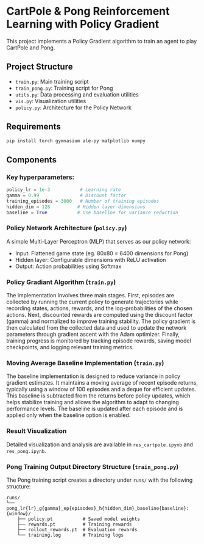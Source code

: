# CartPole & Pong Reinforcement Learning with Policy Gradient

This project implements a Policy Gradient algorithm to train an agent to play CartPole and Pong.

## Project Structure

- `train.py`: Main training script
- `train_pong.py`: Training script for Pong
- `utils.py`: Data processing and evaluation utilities
- `vis.py`: Visualization utilities
- `policy.py`: Architecture for the Policy Network

## Requirements

```bash
pip install torch gymnasium ale-py matplotlib numpy
```

## Components

### Key hyperparameters:
```python
policy_lr = 1e-3           # Learning rate
gamma = 0.99               # Discount factor
training_episodes = 3000   # Number of training episodes
hidden_dim = 128          # Hidden layer dimensions
baseline = True           # Use baseline for variance reduction
```

### Policy Network Architecture (`policy.py`)

A simple Multi-Layer Perceptron (MLP) that serves as our policy network:
- Input: Flattened game state (eg. 80x80 = 6400 dimensions for Pong)
- Hidden layer: Configurable dimensions with ReLU activation
- Output: Action probabilities using Softmax

### Policy Gradiant Algorithm (`train.py`)

The implementation involves three main stages. First, episodes are collected by running the current policy to generate trajectories while recording states, actions, rewards, and the log-probabilities of the chosen actions. Next, discounted rewards are computed using the discount factor (gamma) and normalized to improve training stability. The policy gradient is then calculated from the collected data and used to update the network parameters through gradient ascent with the Adam optimizer. Finally, training progress is monitored by tracking episode rewards, saving model checkpoints, and logging relevant training metrics.


### Moving Average Baseline Implementation (`train.py`)

The baseline implementation is designed to reduce variance in policy gradient estimates. It maintains a moving average of recent episode returns, typically using a window of 100 episodes and a deque for efficient updates. This baseline is subtracted from the returns before policy updates, which helps stabilize training and allows the algorithm to adapt to changing performance levels. The baseline is updated after each episode and is applied only when the baseline option is enabled.

### Result Visualization

Detailed visualization and analysis are available in `res_cartpole.ipynb` and `res_pong.ipynb`.


### Pong Training Output Directory Structure (`train_pong.py`)

The Pong training script creates a directory under `runs/` with the following structure:
```
runs/
└── pong_lr{lr}_g{gamma}_ep{episodes}_h{hidden_dim}_baseline{baseline}:{window}/
    ├── policy.pt           # Saved model weights
    ├── rewards.pt          # Training rewards
    ├── rollout_rewards.pt  # Evaluation rewards
    └── training.log        # Training logs
```
